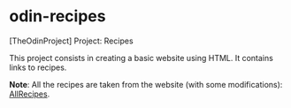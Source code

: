 # odin-recipes
[TheOdinProject] Project: Recipes

This project consists in creating a basic website using HTML.
It contains links to recipes.

**Note**: All the recipes are taken from the website (with some modifications): [AllRecipes](https://www.allrecipes.com/).